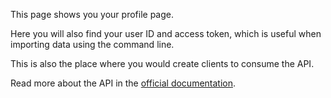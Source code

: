 This page shows you your profile page.

Here you will also find your user ID and access token, which is useful when importing data using the command line.

This is also the place where you would create clients to consume the API.

Read more about the API in the [official documentation](https://docs.firefly-iii.org/api/api).